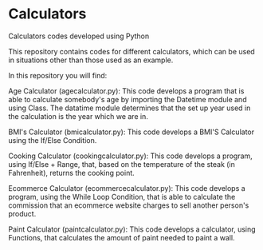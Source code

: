 # Calculators
Calculators codes developed using Python

This repository contains codes for different calculators, which can be used in situations other than those used as an example.

In this repository you will find:

Age Calculator (agecalculator.py): This code develops a program that is able to calculate somebody's age by importing the Datetime module and using Class. The datatime module determines that the set up year used in the calculation is the year which we are in.

BMI's Calculator (bmicalculator.py): This code develops a BMI'S Calculator using the If/Else Condition.

Cooking Calculator (cookingcalculator.py): This code develops a program, using If/Else + Range, that, based on the temperature of the steak (in Fahrenheit), returns the cooking point.

Ecommerce Calculator (ecommercecalculator.py): This code develops a program, using the While Loop Condition, that is able to calculate the commission that an ecommerce website charges to sell another person's product.

Paint Calculator (paintcalculator.py): This code develops a calculator, using Functions, that calculates the amount of paint needed to paint a wall.
